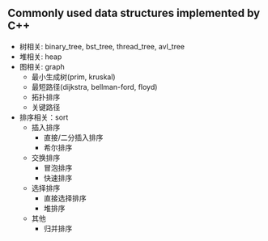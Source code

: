 ## Commonly used data structures implemented by C++


* 树相关: binary_tree, bst_tree, thread_tree, avl_tree
* 堆相关: heap
* 图相关: graph
  * 最小生成树(prim, kruskal)
  * 最短路径(dijkstra, bellman-ford, floyd)
  * 拓扑排序
  * 关键路径
* 排序相关：sort
  * 插入排序
    * 直接/二分插入排序
    * 希尔排序
  * 交换排序
    * 冒泡排序
    * 快速排序
  * 选择排序
    * 直接选择排序
    * 堆排序
  * 其他
    * 归并排序
